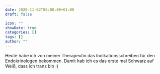 ```yaml
---
date: 2020-11-02T00:00:00+01:00
draft: false

icon: ""
showDate: true
categories: []
tags: []
author: ""
---
```

Heute habe ich von meiner Therapeutin das Indikationsschreiben für den Endokrinologen bekommen. Damit hab ich es das erste mal Schwarz auf Weiß, dass ich trans bin :)